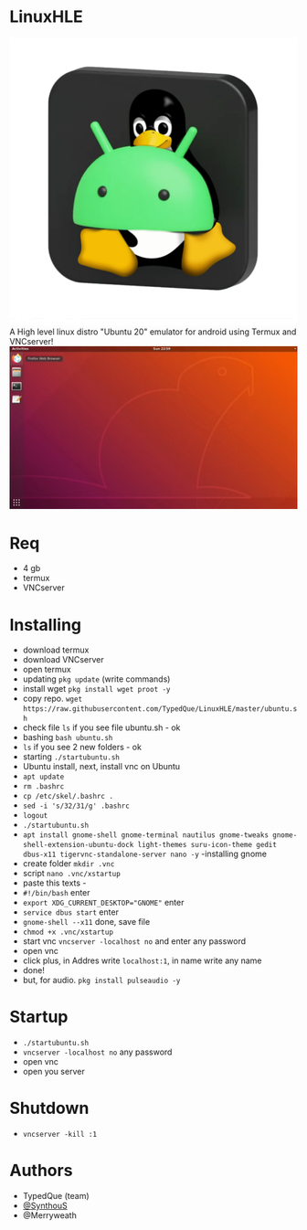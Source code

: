 # LinuxHLE
![App Screenshot](Assets/LinuxHLE.png)
A High level linux distro "Ubuntu 20" emulator for android using Termux and VNCserver!
![Screenshot](Assets/ScreenLinuxHLE.png)

# Req
- 4 gb
- termux
- VNCserver

# Installing
- download termux
- download VNCserver
- open termux
- updating ```pkg update``` (write commands)
- install wget ```pkg install wget proot -y```
- copy repo. ```wget https://raw.githubusercontent.com/TypedQue/LinuxHLE/master/ubuntu.sh```
- check file ```ls``` if you see file ubuntu.sh - ok
- bashing ```bash ubuntu.sh```
- ```ls``` if you see 2 new folders - ok
- starting ```./startubuntu.sh```
- Ubuntu install, next, install vnc on Ubuntu
- ```apt update```
- ```rm .bashrc```
- ```cp /etc/skel/.bashrc .```
- ```sed -i 's/32/31/g' .bashrc```
- ```logout```
- ```./startubuntu.sh```
- ```apt install gnome-shell gnome-terminal nautilus gnome-tweaks gnome-shell-extension-ubuntu-dock light-themes suru-icon-theme gedit dbus-x11 tigervnc-standalone-server nano -y``` -installing gnome
- create folder ```mkdir .vnc```
- script ```nano .vnc/xstartup```
- paste this texts -
- ```#!/bin/bash``` enter
- ```export XDG_CURRENT_DESKTOP="GNOME"``` enter
- ```service dbus start``` enter
- ```gnome-shell --x11``` done, save file
- ```chmod +x .vnc/xstartup```
- start vnc ```vncserver -localhost no``` and enter any password
- open vnc
- click plus, in Addres write ```localhost:1```, in name write any name
- done!
- but, for audio. ```pkg install pulseaudio -y```
# Startup
- ```./startubuntu.sh```
- ```vncserver -localhost no``` any password
- open vnc
- open you server
# Shutdown
- ```vncserver -kill :1```

# Authors
- TypedQue (team)
- [@SynthouS](https://youtube.com/SynthouS)
- @Merryweath
